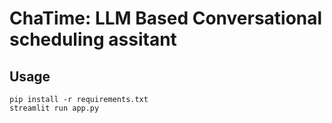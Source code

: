 # ChaTime: LLM Based Conversational scheduling assitant

## Usage
```
pip install -r requirements.txt
streamlit run app.py
```
